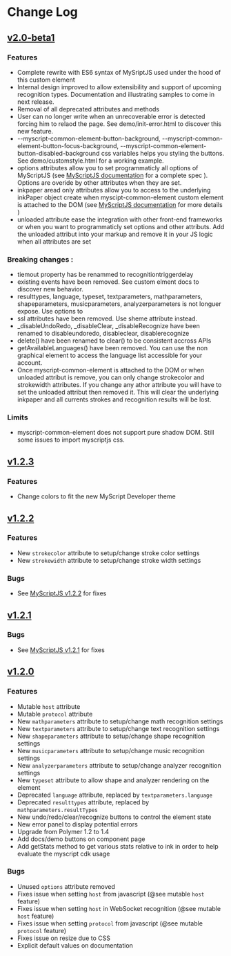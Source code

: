 # Change Log
## [v2.0-beta1](https://github.com/MyScript/myscript-common-element/tree/v2.0-beta1)
### Features
- Complete rewrite with ES6 syntax of MySriptJS used under the hood of this custom element
- Internal design improved to allow extensibility and support of upcoming recognition types. Documentation and illustrating samples to come in next release. 
- Removal of all deprecated attributes and methods
- User can no longer write when an unrecoverable error is detected forcing him to relaod the page. See demo/init-error.html to discover this new feature.
- --myscript-common-element-button-background, --myscript-common-element-button-focus-background, --myscript-common-element-button-disabled-background css variables helps you styling the buttons. See demo/customstyle.html for a working example.
- options attributes allow you to set programmaticly all options of MyScriptJS (see [MyScriptJS documentation]() for a complete spec ). Options are overide by other attributes when they are set.
- inkpaper aread only attributes allow you to access to the underlying inkPaper object create when myscipt-common-element custom element is attached to the DOM  (see [MyScriptJS documentation]() for more details )
- unloaded attribute ease the integration with other front-end frameworks or when you want to programmaticly set options and other attributs. Add the unloaded attribut into your markup and remove it in your JS logic when all attributes are set 
### Breaking changes :
- tiemout property has be renammed to recognitiontriggerdelay
- existing events have been removed. See custom elment docs to discover new behavior.
- resulttypes, language, typeset, textparameters, mathparameters, shapeparameters, musicparameters, analyzerparameters  is not longuer expose. Use options to 
- ssl attributes have been removed. Use sheme attribute instead.
- _disableUndoRedo, _disableClear, _disableRecognize have been renamed to disableundoredo, disableclear, disablerecognize
- delete() have been renamed to clear() to be consistent accross APIs
- getAvailableLanguages() have been removed. You can use the non graphical element to access the language list accessible for your account.
- Once myscript-common-element is attached to the DOM or when unloaded attribut is remove, you can only change strokecolor and strokewidth attributes. If you change any athor attribute you will have to set the unloaded attribut then removed it. This will clear the underlying inkpaper and all currents strokes and recognition results will be lost.

### Limits
- myscript-common-element does not support pure shadow DOM. Still some issues to import myscriptjs css.
    

## [v1.2.3](https://github.com/MyScript/myscript-common-element/tree/v1.2.3)

### Features
- Change colors to fit the new MyScript Developer theme

## [v1.2.2](https://github.com/MyScript/myscript-common-element/tree/v1.2.2)

### Features
- New `strokecolor` attribute to setup/change stroke color settings
- New `strokewidth` attribute to setup/change stroke width settings

### Bugs
- See [MyScriptJS v1.2.2](https://github.com/MyScript/MyScriptJS/tree/v1.2.2) for fixes

## [v1.2.1](https://github.com/MyScript/myscript-common-element/tree/v1.2.1)

### Bugs
- See [MyScriptJS v1.2.1](https://github.com/MyScript/MyScriptJS/tree/v1.2.1) for fixes


## [v1.2.0](https://github.com/MyScript/myscript-common-element/tree/v1.2.0)

### Features
- Mutable `host` attribute
- Mutable `protocol` attribute
- New `mathparameters` attribute to setup/change math recognition settings
- New `textparameters` attribute to setup/change text recognition settings
- New `shapeparameters` attribute to setup/change shape recognition settings
- New `musicparameters` attribute to setup/change music recognition settings
- New `analyzerparameters` attribute to setup/change analyzer recognition settings
- New `typeset` attribute to allow shape and analyzer rendering on the element
- Deprecated `language` attribute, replaced by `textparameters.language`
- Deprecated `resulttypes` attribute, replaced by `mathparameters.resultTypes`
- New undo/redo/clear/recognize buttons to control the element state
- New error panel to display potential errors
- Upgrade from Polymer 1.2 to 1.4
- Add docs/demo buttons on component page
- Add getStats method to get various stats relative to ink in order to help evaluate the myscript cdk usage


### Bugs
- Unused `options` attribute removed
- Fixes issue when setting `host` from javascript (@see mutable `host` feature)
- Fixes issue when setting `host` in WebSocket recognition (@see mutable `host` feature)
- Fixes issue when setting `protocol` from javascript (@see mutable `protocol` feature)
- Fixes issue on resize due to CSS 
- Explicit default values on documentation 
